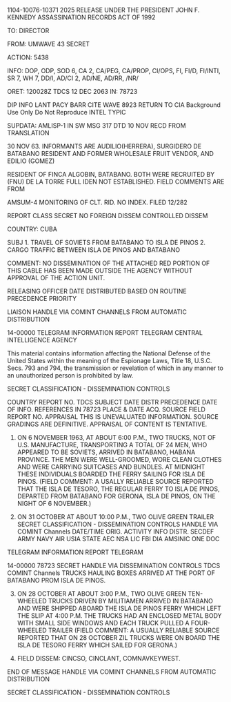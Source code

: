 1104-10076-10371
2025 RELEASE UNDER THE PRESIDENT JOHN F. KENNEDY ASSASSINATION RECORDS ACT OF 1992

TO: DIRECTOR

FROM: UMWAVE
43 SECRET

ACTION: 5438

INFO: DOP, ODP, SOD 6, CA 2, CA/PEG, CA/PROP, CI/OPS,
FI, FI/D, FI/INTI, SR 7, WH 7, DD/I,
AD/CI 2, AD/NE, AD/RR, /NR/

ORET: 120028Z TDCS 12 DEC 2063 IN: 78723

DIP INFO LANT PACY BARR CITE WAVE 8923
RETURN TO CIA
Background Use Only
Do Not Reproduce
INTEL TYPIC

SUPDATA: AMLISP-1 IN SW MSG 317 DTD 10 NOV RECD FROM TRANSLATION

30 NOV 63. INFORMANTS ARE AUDILIO(HERRERA), SURGIDERO DE BATABANO
RESIDENT AND FORMER WHOLESALE FRUIT VENDOR, AND EDILIO (GOMEZ)

RESIDENT OF FINCA ALGOBIN, BATABANO. BOTH WERE RECRUITED BY (FNU)
DE LA TORRE FULL IDEN NOT ESTABLISHED. FIELD COMMENTS ARE FROM

AMSUM-4 MONITORING OF CLT. RID. NO INDEX. FILED 12/282

REPORT CLASS SECRET NO FOREIGN DISSEM CONTROLLED DISSEM

COUNTRY: CUBA

SUBJ 1. TRAVEL OF SOVIETS FROM BATABANO TO ISLA DE PINOS
2. CARGO TRAFFIC BETWEEN ISLA DE PINOS AND BATABANO

COMMENT:
NO DISSEMINATION OF THE ATTACHED
RED PORTION OF THIS CABLE HAS BEEN
MADE OUTSIDE THE AGENCY WITHOUT
APPROVAL OF THE ACTION UNIT.

RELEASING OFFICER DATE DISTRIBUTED BASED ON ROUTINE
PRECEDENCE
PRIORITY

LIAISON
HANDLE VIA COMINT
CHANNELS FROM AUTOMATIC
DISTRIBUTION

14-00000
TELEGRAM INFORMATION REPORT TELEGRAM
CENTRAL INTELLIGENCE AGENCY

This material contains information affecting the National Defense of the United States within the meaning of the Espionage Laws, Title 18, U.S.C. Secs. 793 and 794, the transmission or revelation of which in any manner to an unauthorized person is prohibited by law.

SECRET
CLASSIFICATION - DISSEMINATION CONTROLS

COUNTRY
REPORT NO. TDCS
SUBJECT
DATE DISTR
PRECEDENCE
DATE OF INFO. REFERENCES IN 78723
PLACE & DATE ACQ.
SOURCE
FIELD REPORT NO.
APPRAISAL THIS IS UNEVALUATED INFORMATION. SOURCE GRADINGS ARE DEFINITIVE. APPRAISAL OF CONTENT IS TENTATIVE.

1. ON 6 NOVEMBER 1963, AT ABOUT 6:00 P.M., TWO TRUCKS, NOT OF
U.S. MANUFACTURE, TRANSPORTING A TOTAL OF 24 MEN, WHO APPEARED TO
BE SOVIETS, ARRIVED IN BATABANO, HABANA PROVINCE. THE MEN WERE
WELL-GROOMED, WORE CLEAN CLOTHES AND WERE CARRYING SUITCASES AND
BUNDLES. AT MIDNIGHT THESE INDIVIDUALS BOARDED THE FERRY SAILING
FOR ISLA DE PINOS. (FIELD COMMENT: A USALLY RELIABLE SOURCE
REPORTED THAT THE ISLA DE TESORO, THE REGULAR FERRY TO ISLA DE
PINOS, DEPARTED FROM BATABANO FOR GERONA, ISLA DE PINOS, ON THE
NIGHT OF 6 NOVEMBER.)

2. ON 31 OCTOBER AT ABOUT 10:00 P.M., TWO OLIVE GREEN TRAILER
SECRET
CLASSIFICATION - DISSEMINATION CONTROLS
HANDLE VIA
COMINT
Channels
DATE/TIME ORIG. ACTIVITY INFO DISTR. SECDEF ARMY NAVY AIR USIA STATE AEC NSA LIC FBI DIA AMSINIC ONE DOC

TELEGRAM INFORMATION REPORT TELEGRAM

14-00000
78723
SECRET
HANDLE VIA DISSEMINATION CONTROLS
TDCS
COMINT
Channels
TRUCKS HAULING BOXES ARRIVED AT THE PORT OF BATABANO PROM
ISLA DE PINOS.

3. ON 28 OCTOBER AT ABOUT 3:00 P.M., TWO OLIVE GREEN TEN-
WHEELED TRUCKS DRIVEN BY MILITIAMEN ARRIVED IN BATABANO AND WERE
SHIPPED ABOARD THE ISLA DE PINOS FERRY WHICH LEFT THE SLIP AT 4:00
P.M. THE TRUCKS HAD AN ENCLOSED METAL BODY WITH SMALL SIDE
WINDOWS AND EACH TRUCK PULLED A FOUR-WHEELED TRAILER (FIELD
COMMENT: A USUALLY RELIABLE SOURCE REPORTED THAT ON 28 OCTOBER
ZIL TRUCKS WERE ON BOARD THE ISLA DE TESORO FERRY WHICH SAILED
FOR GERONA.)

4. FIELD DISSEM: CINCSO, CINCLANT, COMNAVKEYWEST.

END OF MESSAGE
HANDLE VIA COMINT
CHANNELS FROM AUTOMATIC
DISTRIBUTION

SECRET
CLASSIFICATION - DISSEMINATION CONTROLS
